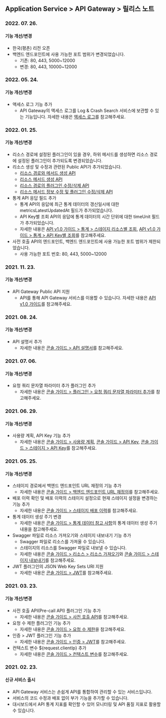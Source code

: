 ## Application Service > API Gateway > 릴리스 노트

### 2022. 07. 26.
#### 기능 개선/변경 
* 한국(평촌) 리전 오픈
* 백엔드 엔드포인트에 사용 가능한 포트 범위가 변경되었습니다.
    * 기존: 80, 443, 5000~12000
    * 변경: 80, 443, 10000~12000

### 2022. 05. 24.
#### 기능 개선/변경 
* 액세스 로그 기능 추가 
    * API Gateway의 액세스 로그를 Log & Crash Search 서비스에 보관할 수 있는 기능입니다. 자세한 내용은 [액세스 로그](./console-guide/#_24)를 참고해주세요.


### 2022. 01. 25.
#### 기능 개선/변경
* 리소스 경로에 설정된 플러그인이 있을 경우, 하위 메서드를 생성하면 리소스 경로에 설정된 플러그인이 추가되도록 변경되었습니다.
* 리소스 생성 및 수정과 관련된 Public API가 추가되었습니다.
    * [리소스 경로와 메서드 생성 API](./api-guide-v1.0/#_20)
    * [리소스 메서드 생성 API](./api-guide-v1.0/#_23)
    * [리소스 경로의 플러그인 수정/삭제 API](./api-guide-v1.0/#_26)
    * [리소스 메서드 정보 수정 및 플러그인 수정/삭제 API](./api-guide-v1.0/#_29)
* 통계 API 응답 필드 추가
    * 통계 API의 응답에 최근 통계 데이터의 갱신일시에 대한 metricsLatestUpdatedAt 필드가 추가되었습니다.
    * API Key별 조회 API의 응답에 통계 데이터의 시간 단위에 대한 timeUnit 필드가 추가되었습니다.
    * 자세한 내용은 [API v1.0 가이드 > 통계 > 스테이지 리소스별 조회](./api-guide-v1.0/#_160), [API v1.0 가이드 > 통계 > API Key별 조회](./api-guide-v1.0/#api-key_12)를 참고해주세요.
* 사전 호출 API의 엔드포인트, 백엔드 엔드포인트에 사용 가능한 포트 범위가 제한되었습니다.
    * 사용 가능한 포트 번호: 80, 443, 5000~12000


### 2021. 11. 23.
#### 기능 개선/변경 
* API Gateway Public API 지원 
    * API를 통해 API Gateway 서비스를 이용할 수 있습니다. 자세한 내용은 [API v1.0 가이드](./api-guide-v1.0/)를 참고해주세요.


### 2021. 08. 24.
#### 기능 개선/변경 
* API 설명서 추가
    * 자세한 내용은 [콘솔 가이드 > API 설명서](./console-guide/#api_2)를 참고해주세요.

### 2021. 07. 06.
#### 기능 개선/변경 
* 요청 쿼리 문자열 파라미터 추가 플러그인 추가
    * 자세한 내용은 [콘솔 가이드 > 플러그인 > 요청 쿼리 문자열 파라미터 추가](./console-guide/#_15)를 참고해주세요.

### 2021. 06. 29.
#### 기능 개선/변경
* 사용량 계획, API Key 기능 추가
    * 자세한 내용은 [콘솔 가이드 > 사용량 계획](./console-guide/#_35), [콘솔 가이드 > API Key](./console-guide/#api-key_5), [콘솔 가이드 > 스테이지 > API Key](./console-guide/#api-key)를 참고해주세요.

### 2021. 05. 25.
#### 기능 개선/변경
* 스테이지 경로에서 백엔드 엔드포인트 URL 재정의 기능 추가
    * 자세한 내용은 [콘솔 가이드 > 백엔드 엔드포인트 URL 재정의](./console-guide/#url)를 참고해주세요.
* 배포 이력 확인 및 배포 이력의 스테이지 설정으로 현재 스테이지 설정을 변경하는 기능 추가
    * 자세한 내용은 [콘솔 가이드 > 스테이지 배포 이력](./console-guide/#_22)를 참고해주세요.
* 통계 데이터 생성 주기 변경
    * 자세한 내용은 [콘솔 가이드 > 통계 데이터 참고 사항](./console-guide/#_32)의 통계 데이터 생성 주기 내용을 참고해주세요.
* Swagger 파일로 리소스 가져오기와 스테이지 내보내기 기능 추가 
    * Swagger 파일로 리소스를 가져올 수 있습니다.
    * 스테이지의 리소스를 Swagger 파일로 내보낼 수 있습니다. 
    * 자세한 내용은 [콘솔 가이드 > 리소스 > 리소스 가져오기](./console-guide/#_3)와 [콘솔 가이드 > 스테이지 내보내기](./console-guide/#_23)를 참고해주세요.
* JWT 플러그인의 JSON Web Key Sets URI 지원
    * 자세한 내용은 [콘솔 가이드 > JWT](./console-guide/#jwt)를 참고해주세요.

### 2021. 03. 23.
#### 기능 개선/변경
* 사전 호출 API(Pre-call API) 플러그인 기능 추가
    * 자세한 내용은 [콘솔 가이드 > 사전 호출 API](./console-guide/#apipre-call-api)를 참고해주세요.
* 요청 수 제한 플러그인 기능 추가
    * 자세한 내용은 [콘솔 가이드 > 요청 수 제한](./console-guide/#_25)을 참고해주세요.
* 인증 > JWT 플러그인 기능 추가
    * 자세한 내용은 [콘솔 가이드 > 인증 > JWT](./console-guide/#jwt)를 참고해주세요.
* 컨텍스트 변수 ${request.clientIp} 추가
    * 자세한 내용은 [콘솔 가이드 > 컨텍스트 변수](./console-guide/#_11)를 참고해주세요.

### 2021. 02. 23.
#### 신규 서비스 출시 
* API Gateway 서비스는 손쉽게 API를 통합하여 관리할 수 있는 서비스입니다.
* 서비스의 코드 수정과 배포 없이 부가 기능을 추가할 수 있습니다.
* 대시보드에서 API 통계 지표를 확인할 수 있어 모니터링 및 API 품질 지표로 활용할 수 있습니다.
